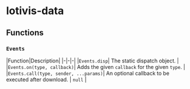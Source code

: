 # lotivis-data

## Functions

### `Events`

|Function|Description|
|-|-|-|
|`Events.disp`| The static dispatch object. |
|`Events.on(type, callback)`| Adds the given `callback` for the given `type`. |
|`Events.call(type, sender, ...params)`| An optional callback to be executed after download. | `null` |

